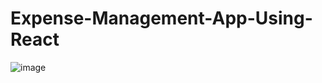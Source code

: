 # Expense-Management-App-Using-React

![image](https://github.com/user-attachments/assets/3a1354a0-d76a-4e7a-b94a-67baa2ed2c0c)
